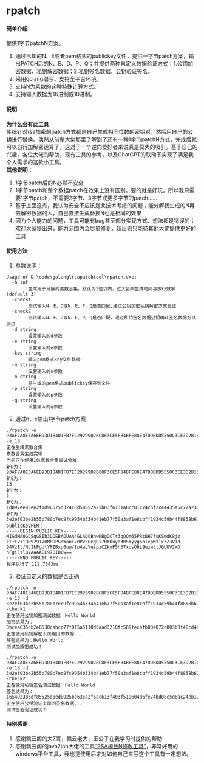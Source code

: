 # rpatch

#### 简单介绍
提供1字节patchN方案。
1. 通过已知的N、E或者pem格式的publickey文件，提供一字节patch方案，输出PATCH后的N、E、D、P、Q；并提供两种自定义数据验证方式：1.公钥加密数据，私钥解密数据；2.私钥签名数据，公钥验证签名。
2. 采用golang编写，支持全平台环境。
3. 支持N为素数的这种特殊计算方式。
4. 支持输入数据为16进制或10进制。

#### 说明
**为什么会有此工具**  
传统针对rsa加密的patch方式都是自己生成相同位数的密钥对，然后用自己的公钥进行替换。偶然从前辈大佬那里了解到了还有一种1字节patchN方式，完成后就可以自行加解密运算了，这对于一个逆向爱好者来说真是莫大的吸引。基于自己的兴趣，各位大佬的帮助，现有工具的参考，以及ChatGPT的联动下实现了满足我个人需求的这款小工具。  
**其他说明**：
1. 1字节patch后的N必然不安全
2. 1字节patch和整个数据patch在效果上没有区别。要的就是好玩，所以我只需要1字节patch，不需要2字节、3字节或更多字节的patch......
3. 基于上面这点，我认为安全不应该是此技术考虑的问题；能分解我生成的N再去解密数据的人，自己直接生成替换N也是相同的效果
4. 因为个人能力的问题，工具可能有bug甚至部分实现方式、想法都是错误的；欢迎大家提出来，能力范围内会尽量修复，超出则只能待其他大佬提供更好的工具

#### 使用方法

1.  参数说明：
```
Usage of D:\code\golang\rsapatchtool\rpatch.exe:
  -b int
        生成用于分解的素数合集，默认为3位以内，过大影响生成时间与执行效率 (default 3)
  -check1
        测试输入N、E、D或N、E、P、Q是否匹配,通过公钥加密私钥解密方式验证
  -check2
        测试输入N、E、D或N、E、P、Q是否匹配，通过私钥签名数据公钥确认签名数据方式验证
  -d string
        设置输入的d参数
  -e string
        设置输入的e参数
  -key string
        输入pem格式key文件路径
  -n string
        设置输入的n参数
  -o string
        将生成的pem格式publickey保存到文件
  -p string
        设置输入的p参数
  -q string
        设置输入的q参数
```
2.  通过n、e输出1字节patch方案
```
./rpatch -n 93AF7A8E3A6EB93D1B4D1FB7EC29299D2BC8F3CE5F84BFE88E47DDBDD5550C3CE3D2B16A2E2FBD0FBD919E8038BB05752EC92DD1498CB283AA087A93184F1DD9DD5D5DF7857322DFCD70890F814B58448071BBABB0FC8A7868B62EB29CC2664C8FE61DFBC5DB0EE8BF6ECF0B65250514576C4384582211896E5400000042FDED -e 13
正在生成素数合集
素数合集生成完毕
当前正在使用1位素数合集尝试分解
新N为：
93AF7A8E3A6EB93D1B4D1FB7EC29299D2BC8F3CE5F84BFE88E47DDBDD5550C3CE3D2B16A2E2FBD0FBD919E8038BB05752EC9aDD1498CB283AA087A93184F1DD9DD5D5DF7857322DFCD70890F814B58448071BBABB0FC8A7868B62EB29CC2664C8FE61DFBC5DB0EE8BF6ECF0B65250514576C4384582211896E5400000042FDED
新E为：
13
新P为：
5
新Q为：
1d897ee93ee2f1d90575d324c8d50852a25b63f6131a8cc81c74c5f2c44435a5c72a237ba2d6590325e9ec800b589ab1095b8929db828a1a5534e5509e76392b92ac45fe4de3d3c65c49b50319dbde7419b058bbf032821814f13c8a1f5a1475b66139325ac56961bfe2f6357aa10104117c0d80de6d36b51610ccccccda32c9
新D为：
3e2ef03be2b55b780b7ec9fc9954b334b41eb77f50a3af1e8cbff1934c59b44f8858b67d8cb5c8de34deff5e68ba8908eb47719b7d48b6f411b2ba58e1d0785bbb85a0d4024b6cffeab61ec328f74d961b2269f772f111e1db3f3c154f7a46054a100c9fe784a7f635a7eb631d1d0f9cc67e6d45329514db8cc50d79437a85db
publicKeyPEM：
-----BEGIN PUBLIC KEY-----
MIGdMA0GCSqGSIb3DQEBAQUAA4GLADCBhwKBgQCTr3qOOm65PRtNH7fsKSmdK8jz
zl+Ev+iOR9291VUMPOPSsWouL70PvZGegDi7BXUuya3RSYyyg6oIepMYTx3Z3V1d
94VzIt/NcIkPgUtYRIBxu6uw/Ip4aLYuspzCZkyP5h37xdsO6L9uzwtlJQUUV2xD
hFgiEYluVAAAAEL97QIBEw==
-----END PUBLIC KEY-----
程序执行了 112.7343ms
```
3.  验证自定义的数据是否正确
```
./rpatch -n 93AF7A8E3A6EB93D1B4D1FB7EC29299D2BC8F3CE5F84BFE88E47DDBDD5550C3CE3D2B16A2E2FBD0FBD919E8038BB05752EC9aDD1498CB283AA087A93184F1DD9DD5D5DF7857322DFCD70890F814B58448071BBABB0FC8A7868B62EB29CC2664C8FE61DFBC5DB0EE8BF6ECF0B65250514576C4384582211896E5400000042FDED -e 13 -d 3e2ef03be2b55b780b7ec9fc9954b334b41eb77f50a3af1e8cbff1934c59b44f8858b67d8cb5c8de34deff5e68ba8908eb47719b7d48b6f411b2ba58e1d0785bbb85a0d4024b6cffeab61ec328f74d961b2269f772f111e1db3f3c154f7a46054a100c9fe784a7f635a7eb631d1d0f9cc67e6d45329514db8cc50d79437a85db -check1
正在使用公钥加密测试数据：Hello World
加密结果为：0bcea635db2e8530cabcc77f015a5110d6aad3210fc589fec4fb83e072c003b8f48cd44db1da7e352a5952786af43b3aded453f9e1f53337c0ea08e6404dcb097e2564e62ca7ec65c83e8ef7092862e8c5d1f11b3994a9f8abb91afeed0359e612bf1c0477b565b52694efa36b0e37fe70ff88e8563f466e67f1ad5acdbb4b8f
正在使用私钥解密上面输出的数据...
解密结果为：Hello World
测试加解密成功！
```
```
./rpatch -n 93AF7A8E3A6EB93D1B4D1FB7EC29299D2BC8F3CE5F84BFE88E47DDBDD5550C3CE3D2B16A2E2FBD0FBD919E8038BB05752EC9aDD1498CB283AA087A93184F1DD9DD5D5DF7857322DFCD70890F814B58448071BBABB0FC8A7868B62EB29CC2664C8FE61DFBC5DB0EE8BF6ECF0B65250514576C4384582211896E5400000042FDED -e 13 -d 3e2ef03be2b55b780b7ec9fc9954b334b41eb77f50a3af1e8cbff1934c59b44f8858b67d8cb5c8de34deff5e68ba8908eb47719b7d48b6f411b2ba58e1d0785bbb85a0d4024b6cffeab61ec328f74d961b2269f772f111e1db3f3c154f7a46054a100c9fe784a7f635a7eb631d1d0f9cc67e6d45329514db8cc50d79437a85db -check2
正在使用私钥签名测试数据：Hello World
签名结果为：165492383df85525d8ed8925be635a2f6ac613f403f519604d6fe74bd08c5d6ac24eb17353d341f1e7d8728475f778c52f4fbacf599b951cde68f3c01f7b85342f20fa081de71a258a3c7c54dcf62d6043bdb67f30ce0673cf7c18955024ef45a373256c3e33affba6f84a51a2873551be0abf98f201dfdadd08e25834e845a9
正在使用公钥验证上面的签名数据...
测试签名验证成功！
```
#### 特别感谢

1.  感谢飘云阁的大Z哥，飘云老大，王公子在我学习时提供的帮助
2.  感谢飘云阁的java2job大佬的工具[“RSA模数N修改工具”](https://www.chinapyg.com/thread-146310-1-1)，非常好用的windows平台工具，我也是使用后才对如何自己来写这个工具有一定想法。


